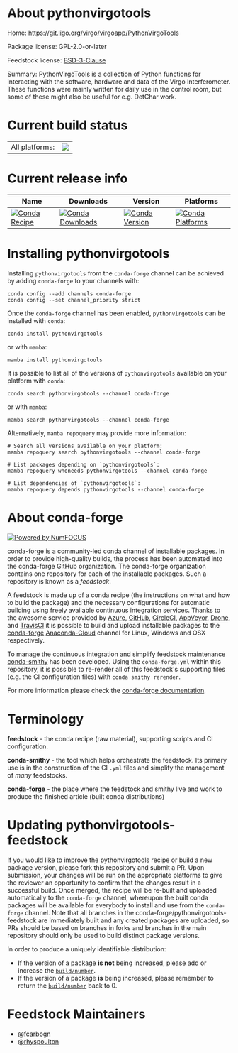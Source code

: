 About pythonvirgotools
======================

Home: https://git.ligo.org/virgo/virgoapp/PythonVirgoTools

Package license: GPL-2.0-or-later

Feedstock license: [BSD-3-Clause](https://github.com/conda-forge/pythonvirgotools-feedstock/blob/master/LICENSE.txt)

Summary: PythonVirgoTools is a collection of Python functions for interacting with the software, hardware and data of the Virgo Interferometer. These functions were mainly written for daily use in the control room, but some of these might also be useful for e.g. DetChar work.

Current build status
====================


<table><tr><td>All platforms:</td>
    <td>
      <a href="https://dev.azure.com/conda-forge/feedstock-builds/_build/latest?definitionId=13241&branchName=master">
        <img src="https://dev.azure.com/conda-forge/feedstock-builds/_apis/build/status/pythonvirgotools-feedstock?branchName=master">
      </a>
    </td>
  </tr>
</table>

Current release info
====================

| Name | Downloads | Version | Platforms |
| --- | --- | --- | --- |
| [![Conda Recipe](https://img.shields.io/badge/recipe-pythonvirgotools-green.svg)](https://anaconda.org/conda-forge/pythonvirgotools) | [![Conda Downloads](https://img.shields.io/conda/dn/conda-forge/pythonvirgotools.svg)](https://anaconda.org/conda-forge/pythonvirgotools) | [![Conda Version](https://img.shields.io/conda/vn/conda-forge/pythonvirgotools.svg)](https://anaconda.org/conda-forge/pythonvirgotools) | [![Conda Platforms](https://img.shields.io/conda/pn/conda-forge/pythonvirgotools.svg)](https://anaconda.org/conda-forge/pythonvirgotools) |

Installing pythonvirgotools
===========================

Installing `pythonvirgotools` from the `conda-forge` channel can be achieved by adding `conda-forge` to your channels with:

```
conda config --add channels conda-forge
conda config --set channel_priority strict
```

Once the `conda-forge` channel has been enabled, `pythonvirgotools` can be installed with `conda`:

```
conda install pythonvirgotools
```

or with `mamba`:

```
mamba install pythonvirgotools
```

It is possible to list all of the versions of `pythonvirgotools` available on your platform with `conda`:

```
conda search pythonvirgotools --channel conda-forge
```

or with `mamba`:

```
mamba search pythonvirgotools --channel conda-forge
```

Alternatively, `mamba repoquery` may provide more information:

```
# Search all versions available on your platform:
mamba repoquery search pythonvirgotools --channel conda-forge

# List packages depending on `pythonvirgotools`:
mamba repoquery whoneeds pythonvirgotools --channel conda-forge

# List dependencies of `pythonvirgotools`:
mamba repoquery depends pythonvirgotools --channel conda-forge
```


About conda-forge
=================

[![Powered by
NumFOCUS](https://img.shields.io/badge/powered%20by-NumFOCUS-orange.svg?style=flat&colorA=E1523D&colorB=007D8A)](https://numfocus.org)

conda-forge is a community-led conda channel of installable packages.
In order to provide high-quality builds, the process has been automated into the
conda-forge GitHub organization. The conda-forge organization contains one repository
for each of the installable packages. Such a repository is known as a *feedstock*.

A feedstock is made up of a conda recipe (the instructions on what and how to build
the package) and the necessary configurations for automatic building using freely
available continuous integration services. Thanks to the awesome service provided by
[Azure](https://azure.microsoft.com/en-us/services/devops/), [GitHub](https://github.com/),
[CircleCI](https://circleci.com/), [AppVeyor](https://www.appveyor.com/),
[Drone](https://cloud.drone.io/welcome), and [TravisCI](https://travis-ci.com/)
it is possible to build and upload installable packages to the
[conda-forge](https://anaconda.org/conda-forge) [Anaconda-Cloud](https://anaconda.org/)
channel for Linux, Windows and OSX respectively.

To manage the continuous integration and simplify feedstock maintenance
[conda-smithy](https://github.com/conda-forge/conda-smithy) has been developed.
Using the ``conda-forge.yml`` within this repository, it is possible to re-render all of
this feedstock's supporting files (e.g. the CI configuration files) with ``conda smithy rerender``.

For more information please check the [conda-forge documentation](https://conda-forge.org/docs/).

Terminology
===========

**feedstock** - the conda recipe (raw material), supporting scripts and CI configuration.

**conda-smithy** - the tool which helps orchestrate the feedstock.
                   Its primary use is in the construction of the CI ``.yml`` files
                   and simplify the management of *many* feedstocks.

**conda-forge** - the place where the feedstock and smithy live and work to
                  produce the finished article (built conda distributions)


Updating pythonvirgotools-feedstock
===================================

If you would like to improve the pythonvirgotools recipe or build a new
package version, please fork this repository and submit a PR. Upon submission,
your changes will be run on the appropriate platforms to give the reviewer an
opportunity to confirm that the changes result in a successful build. Once
merged, the recipe will be re-built and uploaded automatically to the
`conda-forge` channel, whereupon the built conda packages will be available for
everybody to install and use from the `conda-forge` channel.
Note that all branches in the conda-forge/pythonvirgotools-feedstock are
immediately built and any created packages are uploaded, so PRs should be based
on branches in forks and branches in the main repository should only be used to
build distinct package versions.

In order to produce a uniquely identifiable distribution:
 * If the version of a package **is not** being increased, please add or increase
   the [``build/number``](https://docs.conda.io/projects/conda-build/en/latest/resources/define-metadata.html#build-number-and-string).
 * If the version of a package **is** being increased, please remember to return
   the [``build/number``](https://docs.conda.io/projects/conda-build/en/latest/resources/define-metadata.html#build-number-and-string)
   back to 0.

Feedstock Maintainers
=====================

* [@fcarbogn](https://github.com/fcarbogn/)
* [@rhyspoulton](https://github.com/rhyspoulton/)

